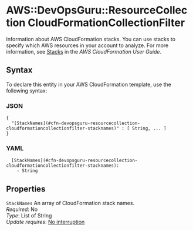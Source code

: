 # AWS::DevOpsGuru::ResourceCollection CloudFormationCollectionFilter<a name="aws-properties-devopsguru-resourcecollection-cloudformationcollectionfilter"></a>

 Information about AWS CloudFormation stacks\. You can use stacks to specify which AWS resources in your account to analyze\. For more information, see [Stacks](https://docs.aws.amazon.com/AWSCloudFormation/latest/UserGuide/stacks.html) in the *AWS CloudFormation User Guide*\. 

## Syntax<a name="aws-properties-devopsguru-resourcecollection-cloudformationcollectionfilter-syntax"></a>

To declare this entity in your AWS CloudFormation template, use the following syntax:

### JSON<a name="aws-properties-devopsguru-resourcecollection-cloudformationcollectionfilter-syntax.json"></a>

```
{
  "[StackNames](#cfn-devopsguru-resourcecollection-cloudformationcollectionfilter-stacknames)" : [ String, ... ]
}
```

### YAML<a name="aws-properties-devopsguru-resourcecollection-cloudformationcollectionfilter-syntax.yaml"></a>

```
  [StackNames](#cfn-devopsguru-resourcecollection-cloudformationcollectionfilter-stacknames): 
    - String
```

## Properties<a name="aws-properties-devopsguru-resourcecollection-cloudformationcollectionfilter-properties"></a>

`StackNames`  <a name="cfn-devopsguru-resourcecollection-cloudformationcollectionfilter-stacknames"></a>
 An array of CloudFormation stack names\.   
*Required*: No  
*Type*: List of String  
*Update requires*: [No interruption](https://docs.aws.amazon.com/AWSCloudFormation/latest/UserGuide/using-cfn-updating-stacks-update-behaviors.html#update-no-interrupt)